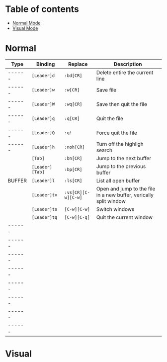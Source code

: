 # Table of contents
- [Normal Mode](#Normal)
- [Visual Mode](#Visual)

# Normal
    
| Type   |    Binding          |  Replace            |  Description                                                      |
| ------ | ------------------- | ------------------- | ----------------------------------------------------------------- |
| ------ | `[Leader]d`         | `:bd[CR]`           | Delete entire the current line                                    |
| ------ | `[Leader]w`         | `:w[CR]`            | Save file                                                         |
| ------ | `[Leader]W`         | `:wq[CR]`           | Save then quit the file                                           |
| ------ | `[Leader]q`         | `:q[CR]`            | Quit the file                                                     |
| ------ | `[Leader]Q`         | `:q!`               | Force quit the file                                               |
| ------ | `[Leader]h`         | `:noh[CR]`          | Turn off the highligh search                                      |
|        | `[Tab]`             | `:bn[CR]`           | Jump to the next buffer                                           |
|        | `[Leader][Tab]`     | `:bp[CR]`           | Jump to the previous buffer                                       |
| BUFFER | `[Leader]l`         | `:ls[CR]`           | List all open buffer                                              |
|        | `[Leader]tv`        | `:vs[CR][C-w][C-w]` | Open and jump to the file in a new buffer, verically split window |
|        | `[Leader]ts`        | `[C-w][C-w]`        | Switch windows                                                    |
|        | `[Leader]tq`        | `[C-w][C-q]`        | Quit the current window                                           |
| ------ |                     |                     |                                                                   |
| ------ |                     |                     |                                                                   |
| ------ |                     |                     |                                                                   |
| ------ |                     |                     |                                                                   |
| ------ |                     |                     |                                                                   |
| ------ |                     |                     |                                                                   |
| ------ |                     |                     |                                                                   |
| ------ |                     |                     |                                                                   |

# Visual
